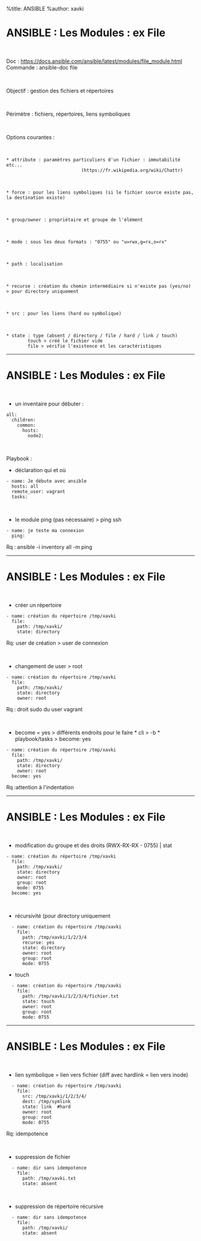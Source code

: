 %title: ANSIBLE
%author: xavki


# ANSIBLE : Les Modules : ex File


<br>

Doc : https://docs.ansible.com/ansible/latest/modules/file_module.html
Commande : ansible-doc file

<br>

Objectif : gestion des fichiers et répertoires

<br>

Périmètre : fichiers, répertoires, liens symboliques

<br>

Options courantes :

<br>

	* attribute : paramètres particuliers d'un fichier : immutabilité etc...
								(https://fr.wikipedia.org/wiki/Chattr)

<br>

	* force : pour les liens symboliques (si le fichier source existe pas, la destination existe)

<br>

	* group/owner : propriétaire et groupe de l'élément

<br>

	* mode : sous les deux formats : "0755" ou "u=rwx,g=rx,o=rx"

<br>

	* path : localisation

<br>

	* recurse : création du chemin intermédiaire si n'existe pas (yes/no) > pour directory uniquement

<br>

	* src : pour les liens (hard ou symbolique)

<br>

	* state : type (absent / directory / file / hard / link / touch)
			touch > créé le fichier vide
			file > vérifie l'existence et les caractéristiques


----------------------------------------------------------------------------------------------------


# ANSIBLE : Les Modules : ex File


<br>

* un inventaire pour débuter :

```
all:
  children:
    common:
      hosts:
        node2:
```

<br>

Playbook :


* déclaration qui et où

```
- name: Je débute avec ansible
  hosts: all
  remote_user: vagrant
  tasks:
```

<br>

* le module ping (pas nécessaire) > ping ssh

```
- name: je teste ma connexion
  ping:
```

Rq : ansible -i inventory all -m ping

----------------------------------------------------------------------------------------------------


# ANSIBLE : Les Modules : ex File



<br>

* créer un répertoire

```
- name: création du répertoire /tmp/xavki
  file:
    path: /tmp/xavki/
    state: directory
```

Rq: user de création > user de connexion

<br>

* changement de user > root

```
- name: création du répertoire /tmp/xavki
  file:
    path: /tmp/xavki/
    state: directory
    owner: root
```

Rq : droit sudo du user vagrant

<br>

* become = yes > différents endroits pour le faire
		* cli > -b
		* playbook/tasks > become: yes 

```
- name: création du répertoire /tmp/xavki
  file:
    path: /tmp/xavki/
    state: directory
    owner: root
  become: yes
```

Rq :attention à l'indentation

----------------------------------------------------------------------------------------------------


# ANSIBLE : Les Modules : ex File



<br>

* modification du groupe et des droits (RWX-RX-RX - 0755) | stat

```
- name: création du répertoire /tmp/xavki
  file:
    path: /tmp/xavki/
    state: directory
    owner: root
    group: root
    mode: 0755
  become: yes
```

<br>

* récursivité (pour directory uniquement

```
  - name: création du répertoire /tmp/xavki
    file:
      path: /tmp/xavki/1/2/3/4
      recurse: yes
      state: directory
      owner: root
      group: root
      mode: 0755
``` 

* touch

```
  - name: création du répertoire /tmp/xavki
    file:
      path: /tmp/xavki/1/2/3/4/fichier.txt
      state: touch
      owner: root
      group: root
      mode: 0755
```

----------------------------------------------------------------------------------------------------


# ANSIBLE : Les Modules : ex File


<br>

* lien symbolique = lien vers fichier (diff avec hardlink = lien vers inode)

```
  - name: création du répertoire /tmp/xavki
    file:
      src: /tmp/xavki/1/2/3/4/
      dest: /tmp/symlink
      state: link  #hard
      owner: root
      group: root
      mode: 0755
```

Rq: idempotence


<br>

* suppression de fichier

```
  - name: dir sans idempotence
    file:
      path: /tmp/xavki.txt
      state: absent
```

<br>

* suppression de répertoire récursive

```
  - name: dir sans idempotence
    file:
      path: /tmp/xavki/
      state: absent
```

